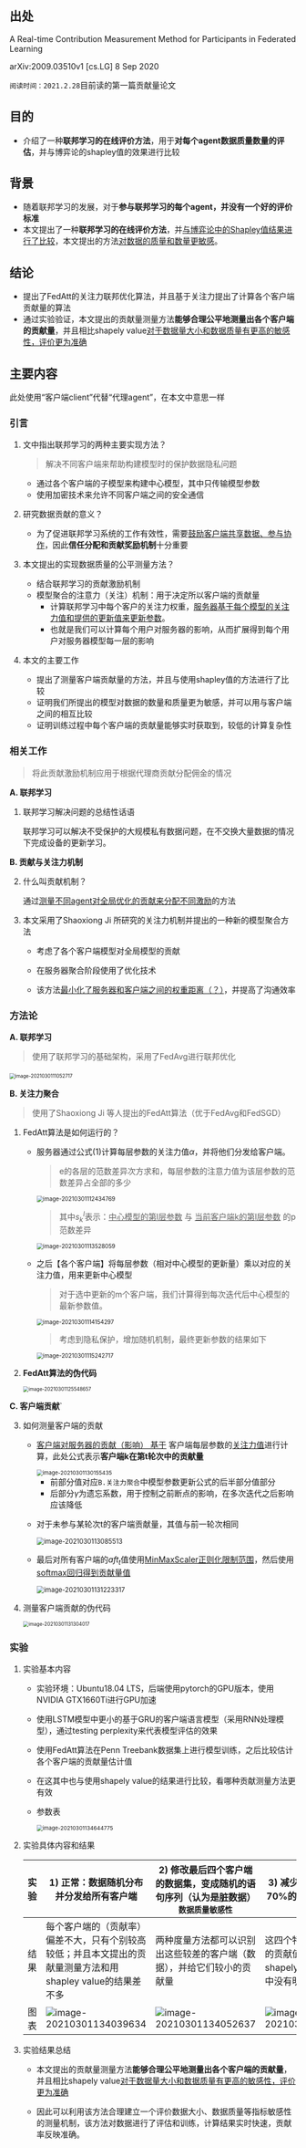 ## 出处

A Real-time Contribution Measurement Method for
Participants in Federated Learning

arXiv:2009.03510v1 [cs.LG] 8 Sep 2020

`阅读时间：2021.2.28`目前读的第一篇贡献量论文

## 目的

- 介绍了一种**联邦学习的在线评价方法**，用于**对每个agent数据质量数量的评估**，并与博弈论的shapley值的效果进行比较

## 背景

- 随着联邦学习的发展，对于**参与联邦学习的每个agent，并没有一个好的评价标准**
- 本文提出了一种**联邦学习的在线评价方法**，并<u>与博弈论中的Shapley值结果进行了比较</u>，本文提出的方法<u>对数据的质量和数量更敏感</u>。

## 结论

- 提出了FedAtt的关注力联邦优化算法，并且基于关注力提出了计算各个客户端贡献量的算法
- 通过实验验证，本文提出的贡献量测量方法**能够合理公平地测量出各个客户端的贡献量**，并且相比shapely value<u>对于数据量大小和数据质量有更高的敏感性，评价更为准确</u>

## 主要内容

此处使用“客户端client”代替“代理agent”，在本文中意思一样

### 引言

1. 文中指出联邦学习的两种主要实现方法？

   > 解决不同客户端来帮助构建模型时的保护数据隐私问题

   - 通过各个客户端的子模型来构建中心模型，其中只传输模型参数
   - 使用加密技术来允许不同客户端之间的安全通信

2. 研究数据贡献的意义？

   - 为了促进联邦学习系统的工作有效性，需要<u>鼓励客户端共享数据、参与协作</u>，因此**信任分配和贡献奖励机制**十分重要

3. 本文提出的实现数据质量的公平测量方法？

   - 结合联邦学习的贡献激励机制
   - 模型聚合的注意力（关注）机制：用于决定所以客户端的贡献量
     - 计算联邦学习中每个客户的关注力权重，<u>服务器基于每个模型的关注力值和提供的更新值来更新参数</u>。
     - 也就是我们可以计算每个用户对服务器的影响，从而扩展得到每个用户对服务器模型每一层的影响

4. 本文的主要工作

   - 提出了测量客户端贡献量的方法，并且与使用shapley值的方法进行了比较
   - 证明我们所提出的模型对数据的数量和质量更为敏感，并可以用与客户端之间的相互比较
   - 证明训练过程中每个客户端的贡献量能够实时获取到，较低的计算复杂性

### 相关工作

> 将此贡献激励机制应用于根据代理商贡献分配佣金的情况

**A. 联邦学习**

1. 联邦学习解决问题的总结性话语

   联邦学习可以解决不受保护的大规模私有数据问题，在不交换大量数据的情况下完成设备的更新学习。

**B. 贡献与关注力机制**

2. 什么叫贡献机制？

   通过<u>测量不同agent对全局优化的贡献来分配不同激励</u>的方法

3. 本文采用了Shaoxiong Ji 所研究的关注力机制并提出的一种新的模型聚合方法

   - 考虑了各个客户端模型对全局模型的贡献
   - 在服务器聚合阶段使用了优化技术

   - 该方法<u>最小化了服务器和客户端之间的权重距离（？）</u>，并提高了沟通效率

### 方法论

**A. 联邦学习**

> 使用了联邦学习的基础架构，采用了FedAvg进行联邦优化

​	<img src="A%20Real-time%20Contribution%20Measurement%20Method%20for.assets/image-20210301110527176.png" alt="image-2021030111052717" style="zoom:60%;" />

**B. 关注力聚合**

> 使用了Shaoxiong Ji 等人提出的FedAtt算法（优于FedAvg和FedSGD）

1. FedAtt算法是如何运行的？

   - 服务器通过公式(1)计算每层参数的关注力值$\alpha$，并将他们分发给客户端。

     > e的各层的范数差异次方求和，每层参数的注意力值为该层参数的范数差异占全部的多少

     <img src="A%20Real-time%20Contribution%20Measurement%20Method%20for.assets/image-20210301112434769.png" alt="image-20210301112434769" style="zoom:70%;" />

     > 其中$s_k^l$表示：<u>中心模型的第l层参数</u> 与 <u>当前客户端k的第l层参数</u> 的p范数差异

     <img src="A%20Real-time%20Contribution%20Measurement%20Method%20for.assets/image-20210301113528059.png" alt="image-20210301113528059" style="zoom:70%;" />

   - 之后【各个客户端】将每层参数（相对中心模型的更新量）乘以对应的关注力值，用来更新中心模型

     > 对于选中更新的m个客户端，我们计算得到每次迭代后中心模型的最新参数值。

     <img src="A%20Real-time%20Contribution%20Measurement%20Method%20for.assets/image-20210301114154297.png" alt="image-20210301114154297" style="zoom:70%;" />

     > 考虑到隐私保护，增加随机机制，最终更新参数的结果如下

     <img src="A%20Real-time%20Contribution%20Measurement%20Method%20for.assets/image-20210301115242717.png" alt="image-20210301115242717" style="zoom:70%;" />

2. **FedAtt算法的伪代码**

   <img src="A%20Real-time%20Contribution%20Measurement%20Method%20for.assets/image-20210301125548657.png" alt="image-20210301125548657" style="zoom:60%;" />

**C. 客户端贡献**`

3. 如何测量客户端的贡献

   - <u>客户端对服务器的贡献（影响） 基于</u> 客户端每层参数的<u>关注力值</u>进行计算，此处公式表示**客户端k在第t轮次中的贡献量**

     <img src="A%20Real-time%20Contribution%20Measurement%20Method%20for.assets/image-20210301130155435.png" alt="image-20210301130155435" style="zoom:67%;" />

     - 前部分值对应`B.关注力聚合`中模型参数更新公式的后半部分值部分
     - 后部分$\gamma$为遗忘系数，用于控制之前断点的影响，在多次迭代之后影响应该降低

   - 对于未参与某轮次t的客户端贡献量，其值与前一轮次相同

     <img src="A%20Real-time%20Contribution%20Measurement%20Method%20for.assets/image-20210301130855113.png" alt="image-2021030113085513" style="zoom:80%;" />

   - 最后对所有客户端的${aft}_t$值使用<u>MinMaxScaler正则化限制范围</u>，然后使用<u>softmax回归得到贡献量值</u>

     <img src="A%20Real-time%20Contribution%20Measurement%20Method%20for.assets/image-20210301131223317.png" alt="image-20210301131223317" style="zoom:80%;" />

4. 测量客户端贡献的伪代码

   <img src="A%20Real-time%20Contribution%20Measurement%20Method%20for.assets/image-20210301131304017.png" alt="image-20210301131304017" style="zoom:60%;" />

### 实验

1. 实验基本内容

   - 实验环境：Ubuntu18.04 LTS，后端使用pytorch的GPU版本，使用NVIDIA GTX1660Ti进行GPU加速

   - 使用LSTM模型中更小的基于GRU的客户端语言模型（采用RNN处理模型），通过testing perplexity来代表模型评估的效果

   - 使用FedAtt算法在Penn Treebank数据集上进行模型训练，之后比较估计各个客户端的贡献量估计值

   - 在这其中也与使用shapely value的结果进行比较，看哪种贡献测量方法更有效

   - 参数表

     <img src="A%20Real-time%20Contribution%20Measurement%20Method%20for.assets/image-20210301134644775.png" alt="image-20210301134644775" style="zoom:67%;" />

2. 实验具体内容和结果

   | 实验 | 1) 正常：数据随机分布并分发给所有客户端                      | 2) 修改最后四个客户端的数据集，变成随机的语句序列（认为是脏数据）`数据质量敏感性` | 3) 减少最后四个客户端70%的数据 `数据量敏感性`                | 4) 减少倒数3、4客户端30%的数据，最后两个客户端70%的数据`数据量的相对敏感性` |
   | ---- | ------------------------------------------------------------ | ------------------------------------------------------------ | ------------------------------------------------------------ | ------------------------------------------------------------ |
   | 结果 | 每个客户端的（贡献率）偏差不大，只有个别较高较低；并且本文提出的贡献量测量方法和用shapley value的结果差不多 | 两种度量方法都可以识别出这些较差的客户端（数据），并给它们较小的贡献量 | 这四个特殊对待的客户端的贡献值降低了，但在shapely value度量估计中没有明显变化 | 本文的度量方法能够反映数据量的减少量，但shapely value不能    |
   | 图表 | ![image-20210301134039634](A%20Real-time%20Contribution%20Measurement%20Method%20for.assets/image-20210301134039634.png) | ![image-20210301134052637](A%20Real-time%20Contribution%20Measurement%20Method%20for.assets/image-20210301134052637.png) | ![image-20210301134117641](A%20Real-time%20Contribution%20Measurement%20Method%20for.assets/image-20210301134117641.png) | ![image-20210301134126791](A%20Real-time%20Contribution%20Measurement%20Method%20for.assets/image-20210301134126791.png) |

3. 实验结果总结

   - 本文提出的贡献量测量方法**能够合理公平地测量出各个客户端的贡献量**，并且相比shapely value<u>对于数据量大小和数据质量有更高的敏感性，评价更为准确</u>

   - 因此可以利用该方法合理建立一个评价数据大小、数据质量等指标敏感性的测量机制，该方法对数据进行了评估和训练，计算结果实时快速，贡献率反映准确。